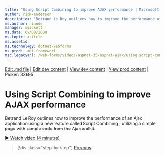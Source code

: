 ```yaml
---
title: "Using Script Combining to improve AJAX performance | Microsoft Docs"
author: rick-anderson
description: "Betrand Le Roy outlines how to improve the performance of an Ajax application using a new feature called Script Combining , utilizing a simple page with samp..."
ms.author: riande
manager: wpickett
ms.date: 05/08/2008
ms.topic: article
ms.assetid: 
ms.technology: dotnet-webforms
ms.prod: .net-framework
msc.legacyurl: /web-forms/videos/aspnet-35/aspnet-ajax/using-script-combining-to-improve-ajax-performance
---
```

[Edit .md file](C:\Projects\msc\dev\Msc.Www\Web.ASP\App_Data\github\web-forms\videos\aspnet-35\aspnet-ajax\using-script-combining-to-improve-ajax-performance.md) | [Edit dev content](http://www.aspdev.net/umbraco#/content/content/edit/26672) | [View dev content](http://docs.aspdev.net/tutorials/web-forms/videos/aspnet-35/aspnet-ajax/using-script-combining-to-improve-ajax-performance.html) | [View prod content](http://www.asp.net/web-forms/videos/aspnet-35/aspnet-ajax/using-script-combining-to-improve-ajax-performance) | Picker: 33695

Using Script Combining to improve AJAX performance
====================
Betrand Le Roy outlines how to improve the performance of an Ajax application using a new feature called Script Combining , utilizing a simple page with sample code from the Ajax toolkit.

[&#9654; Watch video (4 minutes)](https://channel9.msdn.com/Blogs/ASP-NET-Site-Videos/using-script-combining-to-improve-ajax-performance)

>[!div class="step-by-step"] [Previous](introduction-to-aspnet-ajax-history.md)